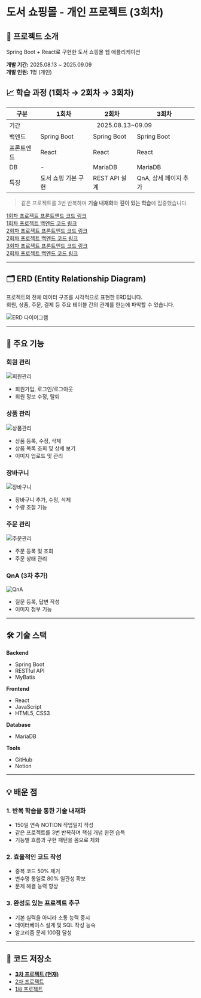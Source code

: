 # 도서 쇼핑몰 - 개인 프로젝트 (3회차)

## 📌 프로젝트 소개
Spring Boot + React로 구현한 도서 쇼핑몰 웹 애플리케이션

**개발 기간:** 2025.08.13 ~ 2025.09.09  
**개발 인원:** 1명 (개인)

## 📈 학습 과정 (1회차 → 2회차 → 3회차)

<table>
  <thead>
    <tr>
      <th>구분</th>
      <th>1회차</th>
      <th>2회차</th>
      <th>3회차</th>
    </tr>
  </thead>
  <tbody>
    <tr>
      <td>기간</td>
      <td colspan="3">&nbsp;&nbsp;&nbsp;&nbsp;&nbsp;&nbsp;&nbsp;&nbsp&nbsp;&nbsp;&nbsp;&nbsp;&nbsp;&nbsp;&nbsp;&nbsp&nbsp;&nbsp;&nbsp;&nbsp;&nbsp;&nbsp;&nbsp;&nbsp&nbsp;&nbsp;&nbsp;&nbsp;&nbsp;&nbsp;&nbsp;&nbsp&nbsp;&nbsp;&nbsp;2025.08.13~09.09</td>
    </tr>
    <tr>
      <td>백엔드</td>
      <td>Spring Boot</td>
      <td>Spring Boot</td>
      <td>Spring Boot</td>
    </tr>
    <tr>
      <td>프론트엔드</td>
      <td>React</td>
      <td>React</td>
      <td>React</td>
    </tr>
    <tr>
      <td>DB</td>
      <td>-</td>
      <td>MariaDB</td>
      <td>MariaDB</td>
    </tr>
    <tr>
      <td>특징</td>
      <td>도서 쇼핑 기본 구현</td>
      <td>REST API 설계</td>
      <td>QnA, 상세 페이지 추가</td>
    </tr>
  </tbody>
</table>

> 같은 프로젝트를 3번 반복하며 **기술 내재화**와 **깊이 있는 학습**에 집중했습니다.

[1회차 프로젝트 프론트엔드 코드 링크](https://github.com/rush020114/workspace/tree/main/workspace_react/frontend_shop)  
[1회차 프로젝트 백엔드 코드 링크](https://github.com/rush020114/workspace/tree/main/workspace_spring/backend_shop)  
[2회차 프로젝트 프론트엔드 코드 링크](https://github.com/rush020114/workspace/tree/main/workspace_react_home/frontend_shop)  
[2회차 프로젝트 백엔드 코드 링크](https://github.com/rush020114/workspace/tree/main/workspace_spring_home/backend_shop)  
[3회차 프로젝트 프론트엔드 코드 링크](https://github.com/rush020114/workspace/tree/main/workspace_react_home/mem)  
[2회차 프로젝트 백엔드 코드 링크](https://github.com/rush020114/workspace/tree/main/workspace_spring_home/mem)  

---

## 🗂️ ERD (Entity Relationship Diagram)

프로젝트의 전체 데이터 구조를 시각적으로 표현한 ERD입니다.  
회원, 상품, 주문, 결제 등 주요 테이블 간의 관계를 한눈에 파악할 수 있습니다.  

![ERD 다이어그램](https://github.com/user-attachments/assets/예시이미지주소.png)

---

## 🎯 주요 기능

### 회원 관리
![회원관리](MIRICANVAS_ITEM_COPY_KEY)
- 회원가입, 로그인/로그아웃
- 회원 정보 수정, 탈퇴

### 상품 관리
![상품관리](이미지)
- 상품 등록, 수정, 삭제
- 상품 목록 조회 및 상세 보기
- 이미지 업로드 및 관리

### 장바구니
![장바구니](이미지)
- 장바구니 추가, 수정, 삭제
- 수량 조절 기능

### 주문 관리
![주문관리](이미지)
- 주문 등록 및 조회
- 주문 상태 관리

### QnA (3차 추가)
![QnA](이미지)
- 질문 등록, 답변 작성
- 이미지 첨부 기능

---

## 🛠 기술 스택

**Backend**
- Spring Boot
- RESTful API
- MyBatis

**Frontend**
- React
- JavaScript
- HTML5, CSS3

**Database**
- MariaDB

**Tools**
- GitHub
- Notion

---

## 💡 배운 점

### 1. 반복 학습을 통한 기술 내재화
- 150일 연속 NOTION 작업일지 작성
- 같은 프로젝트를 3번 반복하며 핵심 개념 완전 습득
- 기능별 흐름과 구현 패턴을 몸으로 체화

### 2. 효율적인 코드 작성
- 중복 코드 50% 제거
- 변수명 통일로 80% 일관성 확보
- 문제 해결 능력 향상

### 3. 완성도 있는 프로젝트 추구
- 기본 실력을 아니라 소통 능력 중시
- 데이터베이스 설계 및 SQL 작성 능숙
- 알고리즘 문제 100점 달성

---

## 📂 코드 저장소

- **[3차 프로젝트 (현재)](링크)**
- [2차 프로젝트](링크)
- [1차 프로젝트](링크)
